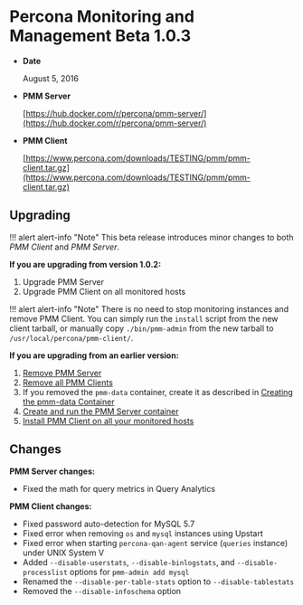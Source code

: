 # Percona Monitoring and Management Beta 1.0.3

* **Date**

    August 5, 2016

* **PMM Server**

    [https://hub.docker.com/r/percona/pmm-server/](https://hub.docker.com/r/percona/pmm-server/)

* **PMM Client**

    [https://www.percona.com/downloads/TESTING/pmm/pmm-client.tar.gz](https://www.percona.com/downloads/TESTING/pmm/pmm-client.tar.gz)

## Upgrading

!!! alert alert-info "Note"
    This beta release introduces minor changes to both *PMM Client* and *PMM Server*.

**If you are upgrading from version 1.0.2:**

1. Upgrade PMM Server
2. Upgrade PMM Client on all monitored hosts

!!! alert alert-info "Note"
    There is no need to stop monitoring instances and remove PMM Client. You can simply run the `install` script from the new client tarball, or manually copy `./bin/pmm-admin` from the new tarball to `/usr/local/percona/pmm-client/`.

**If you are upgrading from an earlier version:**

1. [Remove PMM Server](../deploy/index.md#uninstalling-pmm-components)
2. [Remove all PMM Clients](../deploy/index.md#uninstalling-pmm-components)
3. If you removed the `pmm-data` container, create it as described in [Creating the pmm-data Container](../deploy/server/docker.setting-up.md#creating-the-pmm-data-container)
4. [Create and run the PMM Server container](../deploy/server/docker.setting-up.md)
5. [Install PMM Client on all your monitored hosts](../deploy/index.md)

## Changes

**PMM Server changes:**

* Fixed the math for query metrics in Query Analytics

**PMM Client changes:**

* Fixed password auto-detection for MySQL 5.7
* Fixed error when removing `os` and `mysql` instances using Upstart
* Fixed error when starting `percona-qan-agent` service (`queries` instance) under UNIX System V
* Added `--disable-userstats`, `--disable-binlogstats`, and `--disable-processlist` options for `pmm-admin add mysql`
* Renamed the `--disable-per-table-stats` option to `--disable-tablestats`
* Removed the `--disable-infoschema` option
